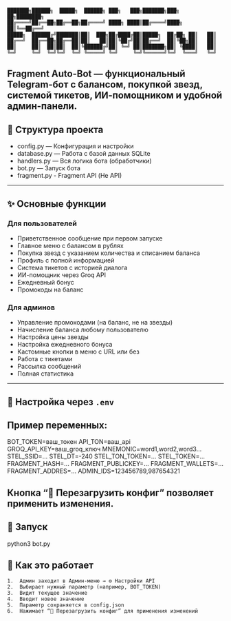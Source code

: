```
███████╗██████╗  █████╗  ██████╗ ███╗   ███╗███████╗███╗   ██╗████████╗
██╔════╝██╔══██╗██╔══██╗██╔════╝ ████╗ ████║██╔════╝████╗  ██║╚══██╔══╝
█████╗  ██████╔╝███████║██║  ███╗██╔████╔██║█████╗  ██╔██╗ ██║   ██║   
██╔══╝  ██╔══██╗██╔══██║██║   ██║██║╚██╔╝██║██╔══╝  ██║╚██╗██║   ██║   
██║     ██║  ██║██║  ██║╚██████╔╝██║ ╚═╝ ██║███████╗██║ ╚████║   ██║   
╚═╝     ╚═╝  ╚═╝╚═╝  ╚═╝ ╚═════╝ ╚═╝     ╚═╝╚══════╝╚═╝  ╚═══╝   ╚═╝   
```

Fragment Auto-Bot — функциональный Telegram-бот с балансом, покупкой звезд, системой тикетов, ИИ-помощником и удобной админ-панели.
---

## 📁 Структура проекта

- config.py — Конфигурация и настройки  
- database.py — Работа с базой данных SQLite  
- handlers.py — Вся логика бота (обработчики)  
- bot.py — Запуск бота
- fragment.py - Fragment API (Не API)

---

## ✨ Основные функции

### Для пользователей
- Приветственное сообщение при первом запуске  
- Главное меню с балансом в рублях  
- Покупка звезд с указанием количества и списанием баланса  
- Профиль с полной информацией  
- Система тикетов с историей диалога  
- ИИ-помощник через Groq API  
- Ежедневный бонус  
- Промокоды на баланс  

### Для админов
- Управление промокодами (на баланс, не на звезды)  
- Начисление баланса любому пользователю  
- Настройка цены звезды  
- Настройка ежедневного бонуса  
- Кастомные кнопки в меню с URL или без  
- Работа с тикетами  
- Рассылка сообщений  
- Полная статистика  

---

## 🔧 Настройка через `.env`

## Пример переменных:

BOT_TOKEN=ваш_токен
API_TON=ваш_api
GROQ_API_KEY=ваш_groq_ключ
MNEMONIC=word1,word2,word3...
STEL_SSID=...
STEL_DT=-240
STEL_TON_TOKEN=...
STEL_TOKEN=...
FRAGMENT_HASH=...
FRAGMENT_PUBLICKEY=...
FRAGMENT_WALLETS=...
FRAGMENT_ADDRES=...
ADMIN_IDS=123456789,987654321

## Кнопка “🔄 Перезагрузить конфиг” позволяет применить изменения.

## 🚀 Запуск

python3 bot.py

## 📝 Как это работает
	1.	Админ заходит в Админ-меню → ⚙️ Настройки API
	2.	Выбирает нужный параметр (например, BOT_TOKEN)
	3.	Видит текущее значение
	4.	Вводит новое значение
	5.	Параметр сохраняется в config.json
	6.	Нажимает “🔄 Перезагрузить конфиг” для применения изменений

